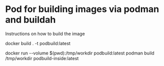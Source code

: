 # Pod for building images via podman and buildah

Instructions on how to build the image

docker build . -t podbuild:latest

docker run --volume $(pwd):/tmp/workdir podbuild:latest podman build /tmp/workdir podbuild-inside:latest